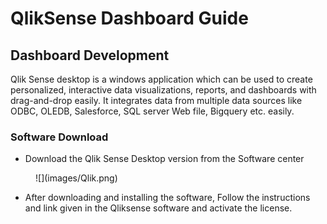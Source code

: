 # **QlikSense Dashboard Guide**

## **Dashboard Development**

Qlik Sense desktop is a windows application which can be used to create personalized, interactive data visualizations, reports, and dashboards with drag-and-drop easily. It integrates data from multiple data sources like ODBC, OLEDB, Salesforce, SQL server Web file, Bigquery etc. easily.

### **Software Download**

- Download the Qlik Sense Desktop version from the Software center
<figure markdown>
  ![](images/Qlik.png)
</figure>

- After downloading and installing the software, Follow the instructions and link given in the Qliksense software and activate the license.

